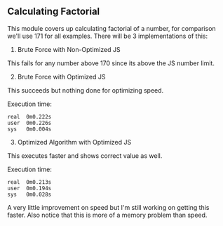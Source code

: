 ## Calculating Factorial

This module covers up calculating factorial of a number, for comparison we'll use 171 for all examples. There will be 3 implementations of this:

1. Brute Force with Non-Optimized JS

This fails for any number above 170 since its above the JS number limit.

2. Brute Force with Optimized JS

This succeeds but nothing done for optimizing speed.

Execution time:

````
real  0m0.222s
user  0m0.226s
sys   0m0.004s
````


3. Optimized Algorithm with Optimized JS

This executes faster and shows correct value as well.

Execution time:

````
real  0m0.213s
user  0m0.194s
sys   0m0.028s
````

A very little improvement on speed but I'm still working on getting this faster. Also notice that this is more of a memory problem than speed.


